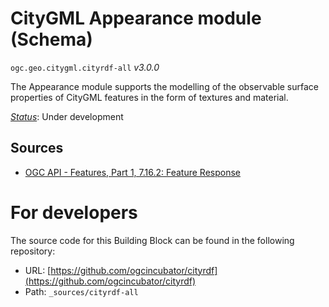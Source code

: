 
# CityGML Appearance module (Schema)

`ogc.geo.citygml.cityrdf-all` *v3.0.0*

The Appearance module supports the modelling of the observable surface properties of CityGML features in the form of textures and material.

[*Status*](http://www.opengis.net/def/status): Under development

## Sources

* [OGC API - Features, Part 1, 7.16.2: Feature Response](https://docs.ogc.org/is/17-069r3/17-069r3.html#_response_7)

# For developers

The source code for this Building Block can be found in the following repository:

* URL: [https://github.com/ogcincubator/cityrdf](https://github.com/ogcincubator/cityrdf)
* Path: `_sources/cityrdf-all`

